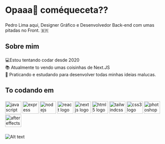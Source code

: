 <h1 align="left">Opaaa👋 coméqueceta??</h1>

###

<p align="left">Pedro Lima aqui, Designer Gráfico e Desenvolvedor Back-end com umas pitadas no Front. 🇧🇷</p>

###

<h2 align="left">Sobre mim</h2>

###

<p align="left">💻Estou tentando codar desde 2020<br>📚 Atualmente to vendo umas coisinhas de Next.JS<br>🎯 Praticando e estudando para desenvolver todas minhas ideias malucas.</p>

###

<h2 align="left">To codando em</h2>

###

<div align="left">
  <img src="https://cdn.jsdelivr.net/gh/devicons/devicon/icons/javascript/javascript-original.svg" height="40" width="52" alt="javascript logo"  />
  <img src="https://cdn.jsdelivr.net/gh/devicons/devicon/icons/express/express-original.svg" height="40" width="52" alt="express logo"  />
  <img src="https://cdn.jsdelivr.net/gh/devicons/devicon/icons/nodejs/nodejs-original.svg" height="40" width="52" alt="nodejs logo"  />
  <img src="https://cdn.jsdelivr.net/gh/devicons/devicon/icons/react/react-original.svg" height="40" width="52" alt="react logo"  />
  <img src="https://cdn.jsdelivr.net/gh/devicons/devicon/icons/nextjs/nextjs-original.svg" height="40" width="52" alt="nextjs logo"  />
  <img src="https://cdn.jsdelivr.net/gh/devicons/devicon/icons/html5/html5-original.svg" height="40" width="52" alt="html5 logo"  />
  <img src="https://cdn.jsdelivr.net/gh/devicons/devicon/icons/tailwindcss/tailwindcss-original-wordmark.svg" height="40" width="52" alt="tailwindcss logo"  />
  <img src="https://cdn.jsdelivr.net/gh/devicons/devicon/icons/css3/css3-original.svg" height="40" width="52" alt="css3 logo"  />
  <img src="https://cdn.jsdelivr.net/gh/devicons/devicon/icons/photoshop/photoshop-plain.svg" height="40" width="52" alt="photoshop logo"  />
  <img src="https://cdn.jsdelivr.net/gh/devicons/devicon/icons/aftereffects/aftereffects-original.svg" height="40" width="52" alt="aftereffects logo"  />
</div>

###

![Alt text](https://spotify-recently-played-readme.vercel.app/api?user=22zyikjrk7mrwylu4ahoz2hwq&unique={true|1|on|yes})

###
